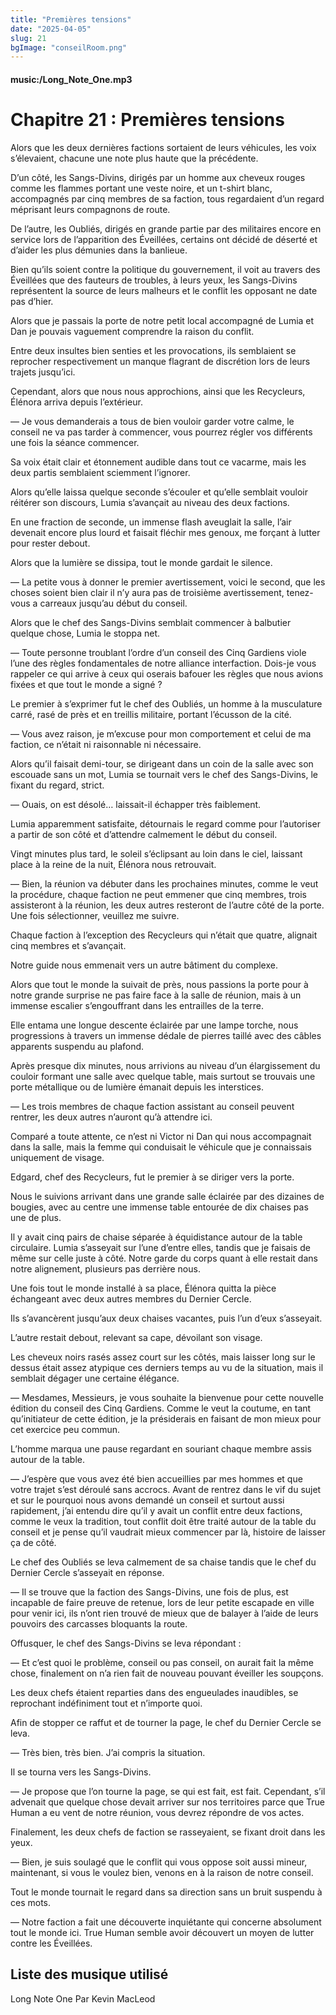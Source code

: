 ```yaml
---
title: "Premières tensions"
date: "2025-04-05"
slug: 21
bgImage: "conseilRoom.png"
---
```


#### music:/Long_Note_One.mp3

# Chapitre 21 : Premières tensions

Alors que les deux dernières factions sortaient de leurs véhicules, les voix s’élevaient, chacune une note plus haute que la précédente.

D’un côté, les Sangs-Divins, dirigés par un homme aux cheveux rouges comme les flammes portant une veste noire, et un t-shirt blanc, accompagnés par cinq membres de sa faction, tous regardaient d’un regard méprisant leurs compagnons de route.

De l’autre, les Oubliés, dirigés en grande partie par des militaires encore en service lors de l’apparition des Éveillées, certains ont décidé de déserté et d’aider les plus démunies dans la banlieue.

Bien qu’ils soient contre la politique du gouvernement, il voit au travers des Éveillées que des fauteurs de troubles, à leurs yeux, les Sangs-Divins représentent la source de leurs malheurs et le conflit les opposant ne date pas d’hier.

Alors que je passais la porte de notre petit local accompagné de Lumia et Dan je pouvais vaguement comprendre la raison du conflit.

Entre deux insultes bien senties et les provocations, ils semblaient se reprocher respectivement un manque flagrant de discrétion lors de leurs trajets jusqu’ici.

Cependant, alors que nous nous approchions, ainsi que les Recycleurs, Élénora arriva depuis l’extérieur.

— Je vous demanderais a tous de bien vouloir garder votre calme, le conseil ne va pas tarder à commencer, vous pourrez régler vos différents une fois la séance commencer.

Sa voix était clair et étonnement audible dans tout ce vacarme, mais les deux partis semblaient sciemment l’ignorer.

Alors qu’elle laissa quelque seconde s’écouler et qu’elle semblait vouloir réitérer son discours, Lumia s’avançait au niveau des deux factions.

En une fraction de seconde, un immense flash aveuglait la salle, l’air devenait encore plus lourd et faisait fléchir mes genoux, me forçant à lutter pour rester debout.

Alors que la lumière se dissipa, tout le monde gardait le silence.

— La petite vous à donner le premier avertissement, voici le second, que les choses soient bien clair il n’y aura pas de troisième avertissement, tenez-vous a carreaux jusqu’au début du conseil.

Alors que le chef des Sangs-Divins semblait commencer à balbutier quelque chose, Lumia le stoppa net.

— Toute personne troublant l’ordre d’un conseil des Cinq Gardiens viole l’une des règles fondamentales de notre alliance interfaction. Dois-je vous rappeler ce qui arrive à ceux qui oserais bafouer les règles que nous avions fixées et que tout le monde a signé ?

Le premier à s’exprimer fut le chef des Oubliés, un homme à la musculature carré, rasé de près et en treillis militaire, portant l’écusson de la cité.

— Vous avez raison, je m’excuse pour mon comportement et celui de ma faction, ce n’était ni raisonnable ni nécessaire.

Alors qu’il faisait demi-tour, se dirigeant dans un coin de la salle avec son escouade sans un mot, Lumia se tournait vers le chef des Sangs-Divins, le fixant du regard, strict.

— Ouais, on est désolé… laissait-il échapper très faiblement.

Lumia apparemment satisfaite, détournais le regard comme pour l’autoriser a partir de son côté et d’attendre calmement le début du conseil.

Vingt minutes plus tard, le soleil s’éclipsant au loin dans le ciel, laissant place à la reine de la nuit, Élénora nous retrouvait.

— Bien, la réunion va débuter dans les prochaines minutes, comme le veut la procédure, chaque faction ne peut emmener que cinq membres, trois assisteront à la réunion, les deux autres resteront de l’autre côté de la porte. Une fois sélectionner, veuillez me suivre.

Chaque faction à l’exception des Recycleurs qui n’était que quatre, alignait cinq membres et s’avançait.

Notre guide nous emmenait vers un autre bâtiment du complexe.

Alors que tout le monde la suivait de près, nous passions la porte pour à notre grande surprise ne pas faire face à la salle de réunion, mais à un immense escalier s’engouffrant dans les entrailles de la terre.

Elle entama une longue descente éclairée par une lampe torche, nous progressions à travers un immense dédale de pierres taillé avec des câbles apparents suspendu au plafond.

Après presque dix minutes, nous arrivions au niveau d’un élargissement du couloir formant une salle avec quelque table, mais surtout se trouvais une porte métallique ou de lumière émanait depuis les interstices.

— Les trois membres de chaque faction assistant au conseil peuvent rentrer, les deux autres n’auront qu’à attendre ici.

Comparé a toute attente, ce n’est ni Victor ni Dan qui nous accompagnait dans la salle, mais la femme qui conduisait le véhicule que je connaissais uniquement de visage.

Edgard, chef des Recycleurs, fut le premier à se diriger vers la porte.

Nous le suivions arrivant dans une grande salle éclairée par des dizaines de bougies, avec au centre une immense table entourée de dix chaises pas une de plus.

Il y avait cinq pairs de chaise séparée à équidistance autour de la table circulaire. Lumia s’asseyait sur l’une d’entre elles, tandis que je faisais de même sur celle juste à côté.
Notre garde du corps quant à elle restait dans notre alignement, plusieurs pas derrière nous.

Une fois tout le monde installé à sa place, Élénora quitta la pièce échangeant avec deux autres membres du Dernier Cercle.

Ils s’avancèrent jusqu’aux deux chaises vacantes, puis l’un d’eux s’asseyait.

L’autre restait debout, relevant sa cape, dévoilant son visage.

Les cheveux noirs rasés assez court sur les côtés, mais laisser long sur le dessus était assez atypique ces derniers temps au vu de la situation, mais il semblait dégager une certaine élégance.

— Mesdames, Messieurs, je vous souhaite la bienvenue pour cette nouvelle édition du conseil des Cinq Gardiens. Comme le veut la coutume, en tant qu’initiateur de cette édition, je la présiderais en faisant de mon mieux pour cet exercice peu commun.

L’homme marqua une pause regardant en souriant chaque membre assis autour de la table.

— J’espère que vous avez été bien accueillies par mes hommes et que votre trajet s’est déroulé sans accrocs. Avant de rentrez dans le vif du sujet et sur le pourquoi nous avons demandé un conseil et surtout aussi rapidement, j’ai entendu dire qu’il y avait un conflit entre deux factions, comme le veux la tradition, tout conflit doit être traité autour de la table du conseil et je pense qu’il vaudrait mieux commencer par là, histoire de laisser ça de côté.

Le chef des Oubliés se leva calmement de sa chaise tandis que le chef du Dernier Cercle s’asseyait en réponse.

— Il se trouve que la faction des Sangs-Divins, une fois de plus, est incapable de faire preuve de retenue, lors de leur petite escapade en ville pour venir ici, ils n’ont rien trouvé de mieux que de balayer à l’aide de leurs pouvoirs des carcasses bloquants la route.

Offusquer, le chef des Sangs-Divins se leva répondant :

— Et c’est quoi le problème, conseil ou pas conseil, on aurait fait la même chose, finalement on n’a rien fait de nouveau pouvant éveiller les soupçons.

Les deux chefs étaient reparties dans des engueulades inaudibles, se reprochant indéfiniment tout et n’importe quoi.

Afin de stopper ce raffut et de tourner la page, le chef du Dernier Cercle se leva.

— Très bien, très bien. J’ai compris la situation.

Il se tourna vers les Sangs-Divins.

— Je propose que l’on tourne la page, se qui est fait, est fait. Cependant, s’il advenait que quelque chose devait arriver sur nos territoires parce que True Human a eu vent de notre réunion, vous devrez répondre de vos actes.

Finalement, les deux chefs de faction se rasseyaient, se fixant droit dans les yeux.

— Bien, je suis soulagé que le conflit qui vous oppose soit aussi mineur, maintenant, si vous le voulez bien, venons en à la raison de notre conseil.

Tout le monde tournait le regard dans sa direction sans un bruit suspendu à ces mots.

— Notre faction a fait une découverte inquiétante qui concerne absolument tout le monde ici. True Human semble avoir découvert un moyen de lutter contre les Éveillées.

## Liste des musique utilisé

Long Note One Par Kevin MacLeod